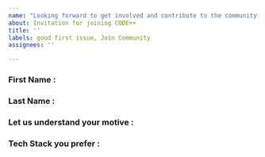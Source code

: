 ```yaml
---
name: "Looking forward to get involved and contribute to the community \U0001F389❄ "
about: Invitation for joining CODE++
title: ''
labels: good first issue, Join Community
assignees: ''

---
```


### First Name : 

### Last Name :

### Let us understand your motive :

### Tech Stack you prefer :
